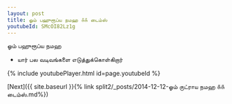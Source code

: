 ```yaml
---
layout: post
title: ஓம் பஹுரூப்ய நமஹ ௧௧ டைம்ஸ்
youtubeId: SMcOI82Lz1g
---
```

 
 
 ஓம் பஹுரூப்ய நமஹ  
 
 -  யார் பல வடிவங்களை எடுத்துக்கொள்கிறார் 
 
  
 
  
 
 
 
 
 
 


{% include youtubePlayer.html id=page.youtubeId %}
 
[Next]({{ site.baseurl }}{% link  split2/_posts/2014-12-12-ஓம் ருட்ராய நமஹ ௧௧ டைம்ஸ்.md%})
 
